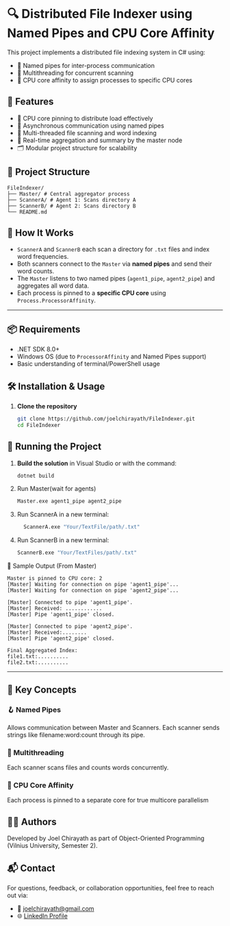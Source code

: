 # 🔍 Distributed File Indexer using Named Pipes and CPU Core Affinity

This project implements a distributed file indexing system in C# using:
- 🔄 Named pipes for inter-process communication
- 🧵 Multithreading for concurrent scanning
- 🧠 CPU core affinity to assign processes to specific CPU cores

## 📌 Features
- 🧠 CPU core pinning to distribute load effectively
- 🔄 Asynchronous communication using named pipes
- 🧵 Multi-threaded file scanning and word indexing
- 📄 Real-time aggregation and summary by the master node
- 🗂️ Modular project structure for scalability
  
## 📁 Project Structure
```
FileIndexer/
├── Master/ # Central aggregator process
├── ScannerA/ # Agent 1: Scans directory A
├── ScannerB/ # Agent 2: Scans directory B
└── README.md
```

## 🧠 How It Works
- `ScannerA` and `ScannerB` each scan a directory for `.txt` files and index word frequencies.
- Both scanners connect to the `Master` via **named pipes** and send their word counts.
- The `Master` listens to two named pipes (`agent1_pipe`, `agent2_pipe`) and aggregates all word data.
- Each process is pinned to a **specific CPU core** using `Process.ProcessorAffinity`.

---

## 📦 Requirements
- .NET SDK 8.0+
- Windows OS (due to `ProcessorAffinity` and Named Pipes support)
- Basic understanding of terminal/PowerShell usage

## 🛠️ Installation & Usage

1. **Clone the repository**
   ```bash
   git clone https://github.com/joelchirayath/FileIndexer.git
   cd FileIndexer

## 🚀 Running the Project

1. **Build the solution** in Visual Studio or with the command:
   ```bash
   dotnet build
2. Run Master(wait for agents)
   ```bash
   Master.exe agent1_pipe agent2_pipe
4. Run ScannerA in a new terminal:
   ```bash
     ScannerA.exe "Your/TextFile/path/.txt"
6. Run ScannerB in a new terminal:
   ```bash
   ScannerB.exe "Your/TextFiles/path/.txt"
   
🧬 Sample Output (From Master)
```
Master is pinned to CPU core: 2
[Master] Waiting for connection on pipe 'agent1_pipe'...
[Master] Waiting for connection on pipe 'agent2_pipe'...

[Master] Connected to pipe 'agent1_pipe'.
[Master] Received: ............
[Master] Pipe 'agent1_pipe' closed.

[Master] Connected to pipe 'agent2_pipe'.
[Master] Received:........
[Master] Pipe 'agent2_pipe' closed.
```
```
Final Aggregated Index:
file1.txt:..........
file2.txt:..........
```
---

## 🧠 Key Concepts

### 🪝 Named Pipes
Allows communication between Master and Scanners.
Each scanner sends strings like filename:word:count through its pipe.

### 🧵 Multithreading
Each scanner scans files and counts words concurrently.

### 🧠 CPU Core Affinity
 Each process is pinned to a separate core for true multicore parallelism


## 👨‍🏫 Authors
Developed by Joel Chirayath as part of Object-Oriented Programming (Vilnius University, Semester 2).

## 📬 Contact
For questions, feedback, or collaboration opportunities, feel free to reach out via:
- 📧 joelchirayath@gmail.com
- 🌐 [LinkedIn Profile](https://www.linkedin.com/in/joel-chirayath-5650432b8/)

